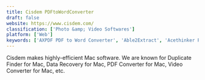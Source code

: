 ```yaml
---
title: Cisdem PDFtoWordConverter
draft: false 
website: https://www.cisdem.com/
classification: ['Photo &amp; Video Softwares']
platform: ['Web']
keywords: ['AXPDF PDF to Word Converter', 'Able2Extract', 'Acethinker PDF Converter Pro', 'Altarsoft PDF Converter', 'DocParser', 'Easy PDF to Text Converter', 'First PDF', 'FlexiCapture', 'Icecream PDF Converter', 'PDF Conversion Tool', 'PDF Converter Elite', 'PDF to Word Pro', 'PDF2Text Pilot', 'PDFMate PDF Converter', 'PDFsam', 'PPT Conversion Tool', 'Tabula', 'UniPDF', 'Vector Conversion Tool', 'WeCompress', 'Wide Angle PDF Converter']
---
```

Cisdem makes highly-efficient Mac software. We are known for Duplicate Finder for Mac, Data Recovery for Mac, PDF Converter for Mac, Video Converter for Mac, etc.